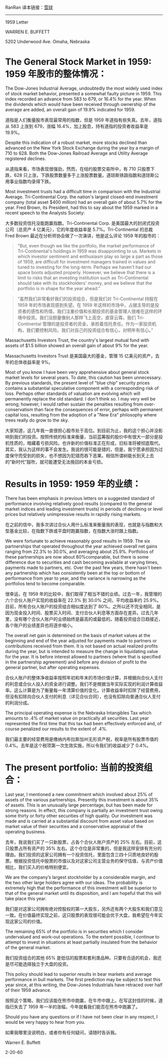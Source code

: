 RanRan 译本链接：[雪球](https://xueqiu.com/1173786903/68661115)

---

1959 Letter  

WARREN E. BUFFETT  

5202 Underwood Ave. Omaha, Nebraska

# The General Stock Market in 1959: 1959 年股市的整体情况：

The Dow-Jones Industrial Average, undoubtedly the most widely used index of stock market behavior, presented a somewhat faulty picture in 1959. This index recorded an advance from 583 to 679, or 16.4% for the year. When the dividends which would have been received through ownership of the average are added, an overall gain of 19.9% indicated for 1959.

道指是人们衡量股市表现最常用的指数，但是 1959 年道指有些失真。去年，道指从 583 上涨到 679，涨幅 16.4%，加上股息，持有道指的投资者收益率是 19.9%。  

Despite this indication of a robust market, more stocks declined than advanced on the New York Stock Exchange during the year by a margin of 710 to 628. Both the Dow-Jones Railroad Average and Utility Average registered declines.
  
从道指来看，市场表现很强劲，然而，在纽约股票交易所中，有 710 只股票下跌，628 只上涨，下跌股票数量多于上涨股票数量。道琼斯铁路指数和道琼斯公用事业指数均录得下跌。  

Most investment trusts had a difficult time in comparison with the Industrial Average. Tri-Continental Corp. the nation's largest closed-end investment company (total asset $400 million) had an overall gain of about 5.7% for the year. Fred Brown, its President, had this to say about the 1959 marked in a recent speech to the Analysts Society:

大多数投资信托没能跑赢指数。Tri-Continental Corp. 是美国最大的封闭式投资公司（总资产 4 亿美元），它的年度收益率是 5.7%。Tri-Continental 的总裁 Fred Brown 最近在分析师协会做了一次演讲，他是这么评论 1959 年的股市的：  

> "But, even though we like the portfolio, the market performance of Tri-Continental's holdings in 1959 was disappointing to us. Markets in which investor sentiment and enthusiasm play so large a part as those of 1959, are difficult for investment managers trained in values and tuned to investing for the long-term. Perhaps we haven't had our space boots adjusted properly. However, we believe that there is a limit to risks that an investing institution such as Tri-Continental should take with its stockholders' money, and we believe that the portfolio is in shape for the year ahead."

> “虽然我们非常看好我们的投资组合，但是我们对 Tri-Continental 持股在 1959 年的市场表现感到失望。在 1959 年这样的市场中，占据主导的是投资者的感性和热情，我们注重价值和长期投资的基金管理人很难在这样的环境中投资。我们没胆量像别人那样飞上高空，直穿云霄。我们 Tri-Continental 管理的是投资者的资金，承担着信托责任。作为一家投资机构，我们要控制风险。我们对自己的投资组合有信心，对明年有信心。”  

Massachusetts Investors Trust, the country's largest mutual fund with assets of $1.5 billion showed an overall gain of about 9% for the year.

Massachusetts Investors Trust 是美国最大的基金，管理 15 亿美元的资产，去年的总体收益率是 9%。  

Most of you know I have been very apprehensive about general stock market levels for several years. To date, this caution has been unnecessary. By previous standards, the present level of "blue chip" security prices contains a substantial speculative component with a corresponding risk of loss. Perhaps other standards of valuation are evolving which will permanently replace the old standard. I don't think so. I may very well be wrong; however, I would rather sustain the penalties resulting from over-conservatism than face the consequences of error, perhaps with permanent capital loss, resulting from the adoption of a "New Era" philosophy where trees really do grow to the sky.

大家知道，这几年我一直很担心股市处于高位。到目前为止，我的这个担心并没影响到我们的投资。按照传统的标准来衡量，当前蓝筹股的股价中有很大一部分是投机性质的，暗藏着亏损风险。也许新的价值标准正在形成，旧标准将被彻底取代。其实，我认为这样的事不会发生。我说的很可能是错的，但是，我宁愿承担因为过度保守而受到的损失，也不想因为犯错而吞下恶果。相信所谓树能长到天上去的“新时代”鼓吹，就可能遭受无法挽回的本金亏损。  

# Results in 1959: 1959 年的业绩：

There has been emphasis in previous letters on a suggested standard of performance involving relatively good results (compared to the general market indices and leading investment trusts) in periods of declining or level prices but relatively unimpressive results in rapidly rising markets.

在之前的信中，我多次讲过合伙人用什么标准来衡量我的表现，也就是与指数和大型基金比较，在指数下跌或平盘时跑赢指数，在指数大涨时跟上指数。  

We were fortunate to achieve reasonably good results in 1959. The six partnerships that operated throughout the year achieved overall net gains ranging from 22.3% to 30.0%, and averaging about 25.9%. Portfolios of these partnerships are now about 80%comparable, but there is some difference due to securities and cash becoming available at varying times, payments made to partners, etc. Over the past few years, there hasn't been any partnership which has consistently been at the top or bottom of performance from year to year, and the variance is narrowing as the portfolios tend to become comparable.

很幸运，在 1959 年的比较中，我们取得了相当不错的业绩。过去一年，我管理的六个合伙人账户实现的收益率在 22.3% 到 30.0% 之间，平均收益率约 25.9%。目前，所有合伙人账户的投资组合相似度达到了 80%。之所以还不完全相同，是因为现金投入时间、股票买入时间、支付合伙人利息等方面存在差异。过去几年里，没有哪个合伙人账户的业绩始终是最高的或最低的。随着投资组合日趋接近，各个账户的业绩差异也将逐步缩小。  

The overall net gain is determined on the basis of market values at the beginning and end of the year adjusted for payments made to partners or contributions received from them. It is not based on actual realized profits during the year, but is intended to measure the change in liquidating value for the year. It is before interest allowed to partners (where that is specified in the partnership agreement) and before any division of profit to the general partner, but after operating expenses.

合伙人账户的整体净收益率按照年初和年末的市场价值计算，并根据向合伙人支付的利息或合伙人投入的资金进行调整。我们不是根据当年实际实现的利润计算收益率。这么计算是为了衡量每一年清算价值的变化。计算收益率时扣除了经营费用，但没有扣除向合伙人支付的利息（详见合伙合同），也没有扣除向普通合伙人支付的利润分成。  

The principal operating expense is the Nebraska Intangibles Tax which amounts to .4% of market value on practically all securities. Last year represented the first time that this tax had been effectively enforced and, of course penalized our results to the extent of .4%.

我们最主要的经营费用是缴纳内布拉斯加州无形资产税，税率是所有股票市值的 0.4%。去年是这个税项第一次生效实施，所以令我们的收益减少了 0.4%。 

# The present portfolio: 当前的投资组合：

Last year, I mentioned a new commitment which involved about 25% of assets of the various partnerships. Presently this investment is about 35% of assets. This is an unusually large percentage, but has been made for strong reasons. In effect, this company is partially an investment trust owing some thirty or forty other securities of high quality. Our investment was made and is carried at a substantial discount from asset value based on market value of their securities and a conservative appraisal of the operating business.

去年，我说我们买了一只新股票，占各个合伙人账户资产的 25% 左右。目前，这只股票占所有资产的 35% 左右。这个仓位是非常重的，但是我这样安排有充分的理由。我们投资的这家公司拥有一个投资信托，里面包含三四十只质地良好的股票。根据投资信托中股票的市值以及对这家公司主营业务的保守估值，与资产价值相比，我们买入的价格特别便宜。  

We are the company’s largest stockholder by a considerable margin, and the two other large holders agree with our ideas. The probability is extremely high that the performance of this investment will be superior to that of the general market until its disposition, and I am hopeful that this will take place this year.

我们是对这家公司拥有绝对控股权的第一大股东，另外还有两个大股东和我们意见一致。在价值最终实现之前，这只股票的表现很可能会优于大盘，我希望在今年实现这家公司的价值。  

The remaining 65% of the portfolio is in securities which I consider undervalued and work-out operations. To the extent possible, I continue to attempt to invest in situations at least partially insulated from the behavior of the general market.

我们投资组合的其他 65% 是低估的股票和套利类品种。只要有合适的机会，我还是尽可能选择独立于大盘的投资。  

This policy should lead to superior results in bear markets and average performance in bull markets. The first prediction may be subject to test this year since, at this writing, the Dow-Jones Industrials have retraced over half of their 1959 advance.

按照这个策略，我们应该能在熊市中跑赢，在牛市中跟上。在写这封信的时候，道指已失去了 1959 年一半的涨幅，今年就看我们能否在熊市中跑赢了。

Should you have any questions or if I have not been clear in any respect, I would be very happy to hear from you.

如果我哪里没说明白，或者你有任何疑问，请随时告诉我。  

Warren E. Buffett 

2-20-60